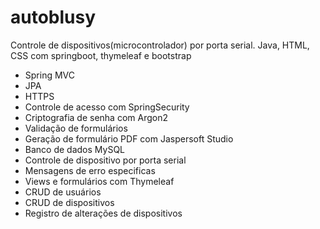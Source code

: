 # autoblusy
Controle de dispositivos(microcontrolador) por porta serial. Java, HTML, CSS com springboot, thymeleaf e bootstrap

- Spring MVC
- JPA
- HTTPS
- Controle de acesso com SpringSecurity
- Criptografia de senha com Argon2
- Validação de formulários
- Geração de formulário PDF com Jaspersoft Studio
- Banco de dados MySQL
- Controle de dispositivo por porta serial
- Mensagens de erro especificas
- Views e formulários com Thymeleaf
- CRUD de usuários
- CRUD de dispositivos
- Registro de alterações de dispositivos

